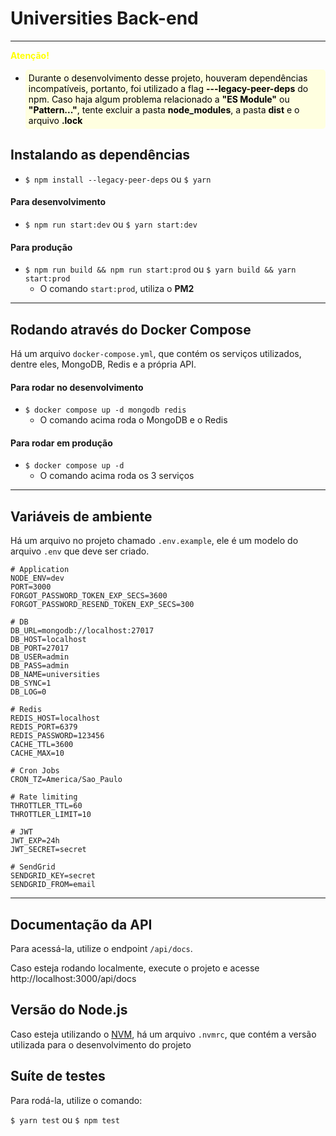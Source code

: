 # Universities Back-end

<hr>

<span style="color:yellow"><b>Atenção!</b>

<ul>
    <li>
    <div style="background-color: lightyellow; color: black; border-radius: 5px; padding: 5px;">
Durante o desenvolvimento desse projeto, houveram dependências incompatíveis, portanto, foi utilizado a flag <b>---legacy-peer-deps</b> do npm. Caso haja algum problema relacionado a <b>"ES Module"</b> ou <b>"Pattern..."</b>, tente excluir a pasta <b>node_modules</b>, a pasta <b>dist</b> e o arquivo <b>.lock</b>
</div>
</ul>

## Instalando as dependências

- `$ npm install --legacy-peer-deps` ou `$ yarn`

#### Para desenvolvimento

- `$ npm run start:dev` ou `$ yarn start:dev`

#### Para produção

- `$ npm run build && npm run start:prod` ou `$ yarn build && yarn start:prod`
  - O comando `start:prod`, utiliza o <b>PM2</b>

<hr>

## Rodando através do Docker Compose

Há um arquivo `docker-compose.yml`, que contém os serviços utilizados, dentre eles, MongoDB, Redis e a própria API.

#### Para rodar no desenvolvimento

- `$ docker compose up -d mongodb redis`
  - O comando acima roda o MongoDB e o Redis

#### Para rodar em produção

- `$ docker compose up -d`
  - O comando acima roda os 3 serviços

<hr>

## Variáveis de ambiente

Há um arquivo no projeto chamado ```.env.example```, ele é um modelo do arquivo ```.env``` que deve ser criado.

```
# Application
NODE_ENV=dev
PORT=3000
FORGOT_PASSWORD_TOKEN_EXP_SECS=3600
FORGOT_PASSWORD_RESEND_TOKEN_EXP_SECS=300

# DB
DB_URL=mongodb://localhost:27017
DB_HOST=localhost
DB_PORT=27017
DB_USER=admin
DB_PASS=admin
DB_NAME=universities
DB_SYNC=1
DB_LOG=0

# Redis
REDIS_HOST=localhost
REDIS_PORT=6379
REDIS_PASSWORD=123456
CACHE_TTL=3600
CACHE_MAX=10

# Cron Jobs
CRON_TZ=America/Sao_Paulo

# Rate limiting
THROTTLER_TTL=60
THROTTLER_LIMIT=10

# JWT
JWT_EXP=24h
JWT_SECRET=secret

# SendGrid
SENDGRID_KEY=secret
SENDGRID_FROM=email
```

<hr>

## Documentação da API

Para acessá-la, utilize o endpoint ```/api/docs```.

Caso esteja rodando localmente, execute o projeto e acesse http://localhost:3000/api/docs

## Versão do Node.js

Caso esteja utilizando o [NVM](https://github.com/nvm-sh/nvm), há um arquivo ```.nvmrc```, que contém a versão utilizada para o desenvolvimento do projeto

## Suíte de testes

Para rodá-la, utilize o comando:

```$ yarn test``` ou ```$ npm test```

